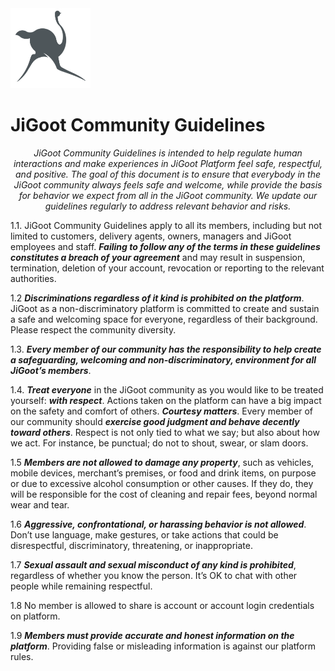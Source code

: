 <img src="https://github.com/Dlvnkenye/terms/blob/main/logo520.png" width="128" height="128">

# JiGoot Community Guidelines

*<p align="center">JiGoot Community Guidelines is intended to help regulate human interactions and make experiences in JiGoot Platform feel safe, respectful, and positive. The goal of this document is to ensure that everybody in the JiGoot community always feels safe and welcome, while provide the basis for behavior we expect from all in the JiGoot community. We update our guidelines regularly to address relevant behavior and risks.</p>*



1.1. JiGoot Community Guidelines apply to all its members, including but not limited to customers, delivery agents, owners, managers and JiGoot employees and staff. ***Failing to follow any of the terms in these guidelines constitutes a breach of your agreement*** and may result in suspension, termination, deletion of your account, revocation or reporting to the relevant authorities.


1.2 ***Discriminations regardless of it kind is prohibited on the platform***. JiGoot as a non-discriminatory platform is committed to create and sustain a safe and welcoming space for everyone, regardless of their background. Please respect the community diversity.

1.3. ***Every member of our community has the responsibility to help create a safeguarding, welcoming and non-discriminatory,  environment for all JiGoot’s members***.

1.4. ***Treat everyone*** in the JiGoot community as you would like to be treated yourself: ***with respect***. Actions taken on the platform can have a big impact on the safety and comfort of others. ***Courtesy matters***. Every member of our community should ***exercise good judgment and behave decently toward others***. Respect is not only tied to what we say; but also about how we act. For instance, be punctual; do not to shout, swear, or slam doors.


1.5 ***Members are not allowed to damage any property***, such as vehicles, mobile devices, merchant’s premises, or food and drink items, on purpose or due to excessive alcohol consumption or other causes. If they do, they will be responsible for the cost of cleaning and repair fees, beyond normal wear and tear.

1.6  ***Aggressive, confrontational, or harassing behavior is not allowed***. Don’t use language, make gestures, or take actions that could be disrespectful, discriminatory, threatening, or
inappropriate.

1.7 ***Sexual assault and sexual misconduct of any kind is prohibited***, regardless of whether you know the person. It’s OK to chat with other people while remaining respectful. 

1.8 No member is allowed to share is account or account login credentials on platform.

1.9 ***Members must provide accurate and honest information on the platform***. Providing false or misleading information is against our platform rules. 

